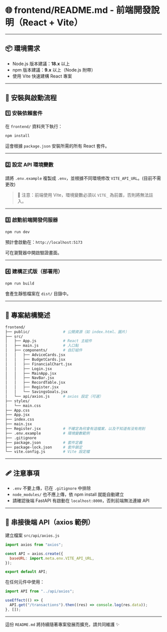# 🌐 frontend/README.md - 前端開發說明（React + Vite）

---

## 📦 環境需求

- Node.js 版本建議：**18.x** 以上
- npm 版本建議：**9.x** 以上（Node.js 附帶）
- 使用 Vite 快速建構 React 專案

---

## 🚀 安裝與啟動流程

### 1️⃣ 安裝依賴套件

在 `frontend/` 資料夾下執行：

```bash
npm install
```

這會根據 `package.json` 安裝所需的所有 React 套件。

---

### 2️⃣ 設定 API 環境變數

請將 `.env.example` 複製成 `.env`，並根據不同環境修改 `VITE_API_URL`。(目前不需更改)

> 📌 注意：前端使用 Vite，環境變數必須以 `VITE_` 為前置，否則將無法註入。

---

### 3️⃣ 啟動前端開發伺服器

```bash
npm run dev
```

預計會啟動在：`http://localhost:5173`

可在瀏覽器中開啟驗證畫面。

---

### 4️⃣ 建構正式版（部署用）

```bash
npm run build
```

會產生靜態檔案在 `dist/` 目錄中。

---

## 📁 專案結構簡述

```bash
frontend/
├── public/               # 公開資源（如 index.html、圖片）
├── src/
│   ├── App.js            # React 主組件
│   ├── main.js           # 入口點
│   ├── components/       # 自訂組件
│   │   ├── AdviceCards.jsx
│   │   ├── BudgetCards.jsx
│   │   ├── FinancialChart.jsx
│   │   ├── Login.jsx
│   │   ├── MainApp.jsx
│   │   ├── NavBar.jsx
│   │   ├── RecordTable.jsx
│   │   ├── Register.jsx
│   │   └── SavingsGoals.jsx
│   └── api/axios.js      # axios 設定（可選）
├── styles/
│   └── main.css
├── App.css
├── App.jsx
├── index.css
├── main.jsx
├── Register.jsx          # 不確定為何會有這檔案，以及不知道有沒有用到
├── .env.example          # 環境變數範例
├── .gitignore
├── package.json          # 套件定義
├── package-lock.json     # 套件鎖定
└── vite.config.js        # Vite 設定檔
```

---

## 🩹 注意事項

- `.env` 不要上傳，已在 `.gitignore` 中排除
- `node_modules/` 也不應上傳，依 npm install 就能自動建立
- 請確認後端 FastAPI 有啟動在 `localhost:8000`，否則前端無法連線 API

---

## 🔗 串接後端 API（axios 範例）

建立檔案 `src/api/axios.js`

```javascript
import axios from "axios";

const API = axios.create({
  baseURL: import.meta.env.VITE_API_URL,
});

export default API;
```

在任何元件中使用：

```javascript
import API from "../api/axios";

useEffect(() => {
  API.get("/transactions").then((res) => console.log(res.data));
}, []);
```

---

這份 `README.md` 將持續隨著專案發展而擴充，請共同維護 ✨
